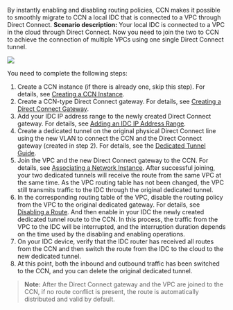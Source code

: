 
By instantly enabling and disabling routing policies, CCN makes it possible to smoothly migrate to CCN a local IDC that is connected to a VPC through Direct Connect.
**Scenario description:**
Your local IDC is connected to a VPC in the cloud through Direct Connect. Now you need to join the two to CCN to achieve the connection of multiple VPCs using one single Direct Connect tunnel.

![](
https://main.qcloudimg.com/raw/e5aaa24de41749ee2c7dd20d5d037512.png)

You need to complete the following steps:
1. Create a CCN instance (if there is already one, skip this step). For details, see [Creating a CCN Instance](https://intl.cloud.tencent.com/document/product/1003/30062).
2. Create a CCN-type Direct Connect gateway. For details, see [Creating a Direct Connect Gateway](https://intl.cloud.tencent.com/document/product/216/19256).
3. Add your IDC IP address range to the newly created Direct Connect gateway. For details, see [Adding an IDC IP Address Range](https://intl.cloud.tencent.com/document/product/1003/30075).
4. Create a dedicated tunnel on the original physical Direct Connect line using the new VLAN to connect the CCN and the Direct Connect gateway (created in step 2). For details, see the [Dedicated Tunnel Guide](/document/product/216/19261).
5. Join the VPC and the new Direct Connect gateway to the CCN. For details, see [Associating a Network Instance](https://intl.cloud.tencent.com/document/product/1003/30064). After successful joining, your two dedicated tunnels will receive the route from the same VPC at the same time. As the VPC routing table has not been changed, the VPC still transmits traffic to the IDC through the original dedicated tunnel.
6. In the corresponding routing table of the VPC, disable the routing policy from the VPC to the original dedicated gateway. For details, see [Disabling a Route](https://intl.cloud.tencent.com/document/product/1003/30068). And then enable in your IDC the newly created dedicated tunnel route to the CCN. In this process, the traffic from the VPC to the IDC will be interrupted, and the interruption duration depends on the time used by the disabling and enabling operations.
7. On your IDC device, verify that the IDC router has received all routes from the CCN and then switch the route from the IDC to the cloud to the new dedicated tunnel.
8. At this point, both the inbound and outbound traffic has been switched to the CCN, and you can delete the original dedicated tunnel.

>**Note:**
After the Direct Connect gateway and the VPC are joined to the CCN, if no route conflict is present, the route is automatically distributed and valid by default.
